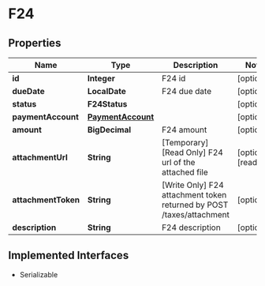 

# F24


## Properties

| Name | Type | Description | Notes |
|------------ | ------------- | ------------- | -------------|
|**id** | **Integer** | F24 id |  [optional] |
|**dueDate** | **LocalDate** | F24 due date |  [optional] |
|**status** | **F24Status** |  |  [optional] |
|**paymentAccount** | [**PaymentAccount**](PaymentAccount.md) |  |  [optional] |
|**amount** | **BigDecimal** | F24 amount |  [optional] |
|**attachmentUrl** | **String** | [Temporary] [Read Only] F24 url of the attached file |  [optional] [readonly] |
|**attachmentToken** | **String** | [Write Only]  F24 attachment token returned by POST /taxes/attachment |  [optional] |
|**description** | **String** | F24 description |  [optional] |


## Implemented Interfaces

* Serializable


